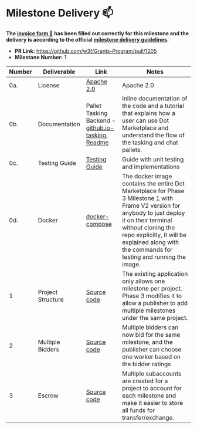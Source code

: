 # Milestone Delivery :mailbox:

**The [invoice form :pencil:](https://docs.google.com/forms/d/e/1FAIpQLSdSqj2vYjvpiIytkjcc40Pwl0Eg76WGUAq5L9e8eFuuOegmLw/viewform) has been filled out correctly for this milestone and the delivery is according to the official [milestone delivery guidelines](https://github.com/w3f/General-Grants-Program/blob/master/grants/milestone-deliverables-guidelines.md).**

* **PR Link:** https://github.com/w3f/Grants-Program/pull/1205
* **Milestone Number:** 1


| Number | Deliverable | Link | Notes |
| ------ | ----------- | ---- |----------------- |
| 0a. | License | [Apache 2.0](https://github.com/WowLabz/dot-marketplace-v2/blob/Phase3_Milestone1/LICENSE)| Apache 2.0 |
| 0b.  | Documentation | Pallet Tasking Backend - [github.io-tasking](https://github.com/WowLabz/dot-marketplace-v2/blob/Phase3_Milestone1/pallets/pallet-tasking/src/lib.rs), [Readme](https://github.com/WowLabz/dot-marketplace-v2/blob/Phase3_Milestone1/README.md) | Inline documentation of the code and a tutorial that explains how a user can use Dot Marketplace and understand the flow of the tasking and chat pallets. |
| 0c.  | Testing Guide | [Testing Guide](https://github.com/WowLabz/dot_marketplace_docker/tree/Phase3_Milestone1)| Guide with unit testing and implementations |
| 0d. | Docker | [docker-compose](https://github.com/WowLabz/dot_marketplace_docker/blob/Phase3_Milestone1/docker-compose.yml)| The docker image contains the entire Dot Marketplace for Phase 3 Milestone 1 with Frame V2 version for anybody to just deploy it on their terminal without cloning the repo explicitly, it will be explained along with the commands for testing and running the image.|
| 1 | Project Structure | [Source code](https://github.com/WowLabz/dot-marketplace-v2/tree/Phase3_Milestone1/pallets/pallet-tasking/src)| The existing application only allows one milestone per project. Phase 3 modifies it to allow a publisher to add multiple milestones under the same project.  |
| 2 | Multiple Bidders | [Source code](https://github.com/WowLabz/dot-marketplace-v2/tree/Phase3_Milestone1/pallets/pallet-tasking/src)| Multiple bidders can now bid for the same milestone, and the publisher can choose one worker based on the bidder ratings  |
| 3 | Escrow | [Source code](https://github.com/WowLabz/dot-marketplace-v2/tree/Phase3_Milestone1/pallets/pallet-tasking/src)| Multiple subaccounts are created for a project to account for each milestone and make it easier to store all funds for transfer/exchange.  |
